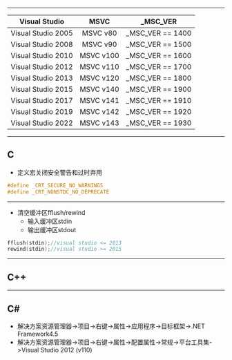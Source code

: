 
---

| Visual Studio | MSVC | _MSC_VER |
| :-: | :-: | :-: |
| Visual Studio 2005 | MSVC v80 | _MSC_VER == 1400 |
| Visual Studio 2008 | MSVC v90 | _MSC_VER == 1500 |
| Visual Studio 2010 | MSVC v100 | _MSC_VER == 1600 |
| Visual Studio 2012 | MSVC v110 | _MSC_VER == 1700 |
| Visual Studio 2013 | MSVC v120 | _MSC_VER == 1800 |
| Visual Studio 2015 | MSVC v140 | _MSC_VER == 1900 |
| Visual Studio 2017 | MSVC v141 | _MSC_VER == 1910 |
| Visual Studio 2019 | MSVC v142 | _MSC_VER == 1920 |
| Visual Studio 2022 | MSVC v143 | _MSC_VER == 1930 |

---
## C
- 定义宏关闭安全警告和过时弃用

```c
#define _CRT_SECURE_NO_WARNINGS
#define _CRT_NONSTDC_NO_DEPRECATE
```


---

- 清空缓冲区fflush/rewind
    - 输入缓冲区stdin
    - 输出缓冲区stdout

```c
fflush(stdin);//visual studio <= 2013
rewind(stdin);//visual studio >= 2015


```


---
## C++

---



## C#


- 解决方案资源管理器->项目->右键->属性->应用程序->目标框架->.NET Framework4.5
- 解决方案资源管理器->项目->右键->属性->配置属性->常规->平台工具集->Visual Studio 2012 (v110)
